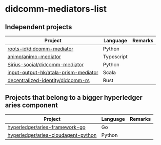# didcomm-mediators-list
## Independent projects


| Project                                            | Language | Remarks |
| -------------------------------------------------- | -------- | ------- |
| [roots-id/didcomm-mediator](https://github.com/roots-id/didcomm-mediator)               | Python   |         |
| [animo/animo-mediator](https://github.com/animo/animo-mediator)                          | Typescript |       |
| [Sirius-social/didcomm-mediator](https://github.com/Sirius-social/didcomm-mediator)     | Python   |         |
| [input-output-hk/atala-prism-mediator](https://github.com/input-output-hk/atala-prism-mediator) | Scala    |         |
| [decentralized-identity/didcomm-rs](https://github.com/decentralized-identity/didcomm-rs) | Rust     |         |

## Projects that belong to a bigger hyperledger aries component

| Project                                            | Language | Remarks |
| -------------------------------------------------- | -------- | ------- |
| [hyperledger/aries-framework-go](https://github.com/hyperledger/aries-framework-go/blob/main/docs/didcomm_mediator.md) | Go |       |
| [hyperledger/aries-cloudagent-python](https://github.com/hyperledger/aries-cloudagent-python/blob/main/Mediation.md) | Python |  |
